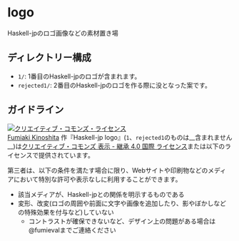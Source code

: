 # logo

Haskell-jpのロゴ画像などの素材置き場

## ディレクトリー構成

- `1/`: 1番目のHaskell-jpのロゴが含まれます。
- `rejected1/`: 2番目のHaskell-jpのロゴを作る際に没となった案です。

## ガイドライン

<a rel="license" href="http://creativecommons.org/licenses/by-sa/4.0/"><img alt="クリエイティブ・コモンズ・ライセンス" style="border-width:0" src="https://i.creativecommons.org/l/by-sa/4.0/88x31.png" /></a><br /><a xmlns:cc="http://creativecommons.org/ns#" href="https://github.com/haskell-jp/logo/tree/14099b2de74533384af1fa3186a0eb5cde49b3e0" property="cc:attributionName" rel="cc:attributionURL">Fumiaki Kinoshita</a> 作『<span xmlns:dct="http://purl.org/dc/terms/" href="http://purl.org/dc/dcmitype/StillImage" property="dct:title" rel="dct:type">Haskell-jp logo</span>』(`1`、`rejected1`のものは__含まれません__)は<a rel="license" href="http://creativecommons.org/licenses/by-sa/4.0/">クリエイティブ・コモンズ 表示 - 継承 4.0 国際 ライセンス</a>または以下のライセンスで提供されています。

第三者は、以下の条件を満たす場合に限り、Webサイトや印刷物などのメディアにおいて特別な許可や表示なしに利用することができます。

* 該当メディアが、Haskell-jpとの関係を明示するものである
* 変形、改変(ロゴの周囲や前面に文字や画像を追加したり、影やぼかしなどの特殊効果を付与など)していない
    * コントラストが確保できないなど、デザイン上の問題がある場合は@fumievalまでご連絡ください
